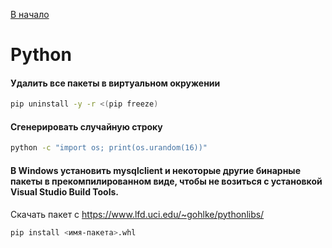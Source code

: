 [В начало](README.md)

# Python

#### Удалить все пакеты в виртуальном окружении

```sh
pip uninstall -y -r <(pip freeze)
```

#### Сгенерировать случайную строку
```sh
python -c "import os; print(os.urandom(16))"
```

#### В Windows установить mysqlclient и некоторые другие бинарные пакеты в прекомпилированном виде, чтобы не возиться с установкой Visual Studio Build Tools.

Скачать пакет с https://www.lfd.uci.edu/~gohlke/pythonlibs/

```sh
pip install <имя-пакета>.whl
```
